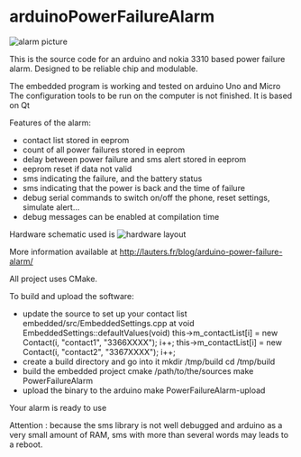 arduinoPowerFailureAlarm
========================

![alarm picture](http://lauters.fr/blog/wp-content/uploads/2013/10/box_opened.jpg "Power Failure Alarm")

This is the source code for an arduino and nokia 3310 based power failure alarm.
Designed to be reliable chip and modulable.

The embedded program is working and tested on arduino Uno and Micro
The configuration tools to be run on the computer is not finished. It is based on Qt


Features of the alarm:
- contact list stored in eeprom
- count of all power failures stored in eeprom
- delay between power failure and sms alert stored in eeprom
- eeprom reset if data not valid
- sms indicating the failure, and the battery status
- sms indicating that  the power is back and the time of failure
- debug serial commands to switch on/off the phone, reset settings, simulate alert...
- debug messages can be enabled at compilation time


Hardware schematic used is
![hardware layout](http://lauters.fr/blog/wp-content/uploads/2013/10/layout.png "Hardware Layout")

More information available at http://lauters.fr/blog/arduino-power-failure-alarm/

All project uses CMake.

To build and upload the software:
- update the source to set up your contact list 
embedded/src/EmbeddedSettings.cpp at void EmbeddedSettings::defaultValues(void)
	this->m_contactList[i] = new Contact(i, "contact1", "3366XXXX");
	i++;
	this->m_contactList[i] = new Contact(i, "contact2", "3367XXXX");
	i++;
- create a build directory and go into it
	mkdir /tmp/build
	cd /tmp/build
- build the embedded project
	cmake /path/to/the/sources
	make PowerFailureAlarm
- upload the binary to the arduino
	make PowerFailureAlarm-upload

Your alarm is ready to use

Attention : because the sms library is not well debugged and arduino as a very small amount of RAM, sms with more than several words may leads to a reboot.